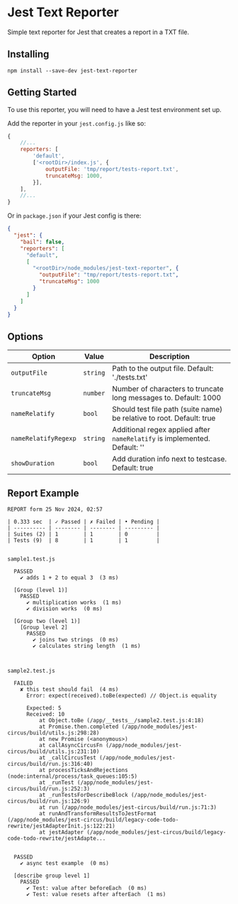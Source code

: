 Jest Text Reporter
==================
Simple text reporter for Jest that creates a report in a TXT file.


Installing
----------
```
npm install --save-dev jest-text-reporter
```


Getting Started
---------------
To use this reporter, you will need to have a Jest test environment set up.

Add the reporter in your `jest.config.js` like so:

```js
{
	//...
	reporters: [
		'default',
		['<rootDir>/index.js', {
			outputFile: 'tmp/report/tests-report.txt',
			truncateMsg: 1000,
		}],
	],
	//...
}
```

Or in `package.json` if your Jest config is there:
```json
{
  "jest": {
    "bail": false,
    "reporters": [
      "default",
      [
        "<rootDir>/node_modules/jest-text-reporter", {
          "outputFile": "tmp/report/tests-report.txt",
          "truncateMsg": 1000
        }
      ]
    ]
  }
}
```


Options
-------

| Option               | Value    | Description                                                               |
|----------------------|----------|---------------------------------------------------------------------------|
| `outputFile`         | `string` | Path to the output file. Default: './tests.txt'                           |
| `truncateMsg`        | `number` | Number of characters to truncate long messages to. Default: 1000          |
| `nameRelatify`       | `bool`   | Should test file path (suite name) be relative to root. Default: true     |
| `nameRelatifyRegexp` | `string` | Additional regex applied after `nameRelatify` is implemented. Default: '' |
| `showDuration`       | `bool`   | Add duration info next to testcase. Default: true                         |


Report Example
--------------
```text
REPORT form 25 Nov 2024, 02:57

| 0.333 sec  | ✓ Passed | ✗ Failed | • Pending |
| ---------- | -------- | -------- | --------- |
| Suites (2) | 1        | 1        | 0         |
| Tests (9)  | 8        | 1        | 1         |


sample1.test.js

  PASSED
    ✔ adds 1 + 2 to equal 3  (3 ms)

  [Group (level 1)]
    PASSED
      ✔ multiplication works  (1 ms)
      ✔ division works  (0 ms)

  [Group two (level 1)]
    [Group level 2]
      PASSED
        ✔ joins two strings  (0 ms)
        ✔ calculates string length  (1 ms)



sample2.test.js

  FAILED
    ✘ this test should fail  (4 ms)
      Error: expect(received).toBe(expected) // Object.is equality

      Expected: 5
      Received: 10
          at Object.toBe (/app/__tests__/sample2.test.js:4:18)
          at Promise.then.completed (/app/node_modules/jest-circus/build/utils.js:298:28)
          at new Promise (<anonymous>)
          at callAsyncCircusFn (/app/node_modules/jest-circus/build/utils.js:231:10)
          at _callCircusTest (/app/node_modules/jest-circus/build/run.js:316:40)
          at processTicksAndRejections (node:internal/process/task_queues:105:5)
          at _runTest (/app/node_modules/jest-circus/build/run.js:252:3)
          at _runTestsForDescribeBlock (/app/node_modules/jest-circus/build/run.js:126:9)
          at run (/app/node_modules/jest-circus/build/run.js:71:3)
          at runAndTransformResultsToJestFormat (/app/node_modules/jest-circus/build/legacy-code-todo-rewrite/jestAdapterInit.js:122:21)
          at jestAdapter (/app/node_modules/jest-circus/build/legacy-code-todo-rewrite/jestAdapte...


  PASSED
    ✔ async test example  (0 ms)

  [describe group level 1]
    PASSED
      ✔ Test: value after beforeEach  (0 ms)
      ✔ Test: value resets after afterEach  (1 ms)
```
